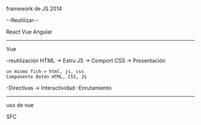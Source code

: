 framework de JS
2014

--Reutilizar--


React
Vue
Angular

---
Vue

-reutilización
    HTML -> Estru
    JS -> Comport
    CSS -> Presentación

    un mismo fich-> html, js, css
    Componente Botón HTML, CSS, JS

-Directivas -> Interactividad
-Enrutamiento

---
uso de vue

SFC